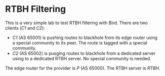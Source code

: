 RTBH Filtering
==============

This is a very simple lab to test RTBH filtering with Bird. There are
two clients (*C1* and *C2*):

 - *C1* (AS 65001) is pushing routes to blackhole from its edge router using a
   special community to its peer. The route is tagged with a special
   community.
 - *C2* (AS 65002) is pusging routes to blackhole from a dedicated
   server using to a dedicated RTBH server. No special community is
   needed.

The edge router for the provider is *P* (AS 65000). The RTBH server is
*RTBH*.
